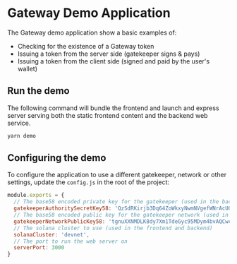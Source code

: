 
# Gateway Demo Application

The Gateway demo application show a basic examples of:
* Checking for the existence of a Gateway token
* Issuing a token from the server side (gatekeeper signs & pays)
* Issuing a token from the client side (signed and paid by the user's wallet)

## Run the demo
The following command will bundle the frontend and launch and express server serving both the static frontend
content and the backend web service.
```bash
yarn demo
```
## Configuring the demo
To configure the application to use a different gatekeeper, network or other settings, update the `config.js`
in the root of the project:
```javascript
module.exports = {
  // The base58 encoded private key for the gatekeeper (used in the backend)
  gatekeeperAuthoritySecretKey58: 'QzSdRKirjb3Dq64ZoWkxyNwmNVgefWNrAcUGwJF6pVx9ZeiXYCWWc4eBFBYwgP5qBnwmX3nA6PYQqLuqSuuuFsx',
  // The base58 encoded public key for the gatekeeper network (used in the frontend and backend)
  gatekeeperNetworkPublicKey58: 'tgnuXXNMDLK8dy7Xm1TdeGyc95MDym4bvAQCwcW21Bf',
  // The solana cluster to use (used in the frontend and backend)
  solanaCluster: 'devnet',
  // The port to run the web server on
  serverPort: 3000
}
```
